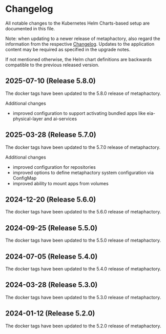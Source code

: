 # Changelog

All notable changes to the Kubernetes Helm Charts-based setup are documented in this file.

Note: when updating to a newer release of metaphactory, also regard the information from the respective [Changelog](https://help.metaphacts.com/resource/Help:Start?tab=Changelog). Updates to the application content may be required as specified in the upgrade notes.

If not mentioned otherwise, the Helm chart definitions are backwards compatible to the previous released version.

## 2025-07-10 (Release 5.8.0)

The docker tags have been updated to the 5.8.0 release of metaphactory.

Additional changes

- improved configuration to support activating bundled apps like eia-physical-layer and ai-services


## 2025-03-28 (Release 5.7.0)

The docker tags have been updated to the 5.7.0 release of metaphactory.

Additional changes

- improved configuration for repositories
- improved options to define metaphactory system configuration via ConfigMap
- improved ability to mount apps from volumes


## 2024-12-20 (Release 5.6.0)

The docker tags have been updated to the 5.6.0 release of metaphactory.



## 2024-09-25 (Release 5.5.0)

The docker tags have been updated to the 5.5.0 release of metaphactory.



## 2024-07-05 (Release 5.4.0)

The docker tags have been updated to the 5.4.0 release of metaphactory.



## 2024-03-28 (Release 5.3.0)

The docker tags have been updated to the 5.3.0 release of metaphactory.



## 2024-01-12 (Release 5.2.0)

The docker tags have been updated to the 5.2.0 release of metaphactory.
